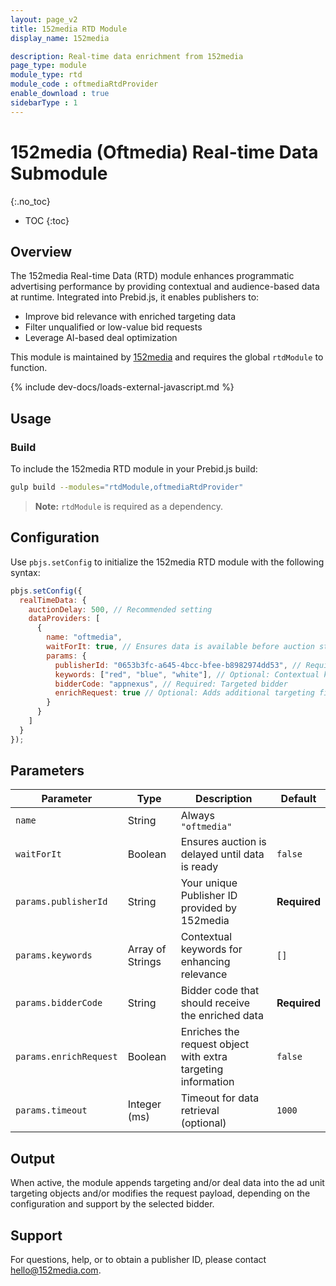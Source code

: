 ```yaml
---
layout: page_v2
title: 152media RTD Module
display_name: 152media

description: Real-time data enrichment from 152media
page_type: module
module_type: rtd
module_code : oftmediaRtdProvider
enable_download : true
sidebarType : 1
---
```


# 152media (Oftmedia) Real-time Data Submodule

{:.no_toc}

* TOC
{:toc}

## Overview

The 152media Real-time Data (RTD) module enhances programmatic advertising performance by providing contextual and audience-based data at runtime. Integrated into Prebid.js, it enables publishers to:

* Improve bid relevance with enriched targeting data
* Filter unqualified or low-value bid requests
* Leverage AI-based deal optimization

This module is maintained by [152media](mailto:hello@152media.com) and requires the global `rtdModule` to function.

{% include dev-docs/loads-external-javascript.md %}

## Usage

### Build

To include the 152media RTD module in your Prebid.js build:

```bash
gulp build --modules="rtdModule,oftmediaRtdProvider"
````

> **Note:** `rtdModule` is required as a dependency.

## Configuration

Use `pbjs.setConfig` to initialize the 152media RTD module with the following syntax:

```javascript
pbjs.setConfig({
  realTimeData: {
    auctionDelay: 500, // Recommended setting
    dataProviders: [
      {
        name: "oftmedia",
        waitForIt: true, // Ensures data is available before auction starts
        params: {
          publisherId: "0653b3fc-a645-4bcc-bfee-b8982974dd53", // Required: Get this ID from 152media
          keywords: ["red", "blue", "white"], // Optional: Contextual keywords
          bidderCode: "appnexus", // Required: Targeted bidder
          enrichRequest: true // Optional: Adds additional targeting fields
        }
      }
    ]
  }
});
```

## Parameters

| Parameter              | Type             | Description                                                  | Default      |
| ---------------------- | ---------------- | ------------------------------------------------------------ | ------------ |
| `name`                 | String           | Always `"oftmedia"`                                          |              |
| `waitForIt`            | Boolean          | Ensures auction is delayed until data is ready               | `false`      |
| `params.publisherId`   | String           | Your unique Publisher ID provided by 152media                | **Required** |
| `params.keywords`      | Array of Strings | Contextual keywords for enhancing relevance                  | `[]`         |
| `params.bidderCode`    | String           | Bidder code that should receive the enriched data            | **Required** |
| `params.enrichRequest` | Boolean          | Enriches the request object with extra targeting information | `false`      |
| `params.timeout`       | Integer (ms)     | Timeout for data retrieval (optional)                        | `1000`       |

## Output

When active, the module appends targeting and/or deal data into the ad unit targeting objects and/or modifies the request payload, depending on the configuration and support by the selected bidder.

## Support

For questions, help, or to obtain a publisher ID, please contact [hello@152media.com](mailto:hello@152media.com).
